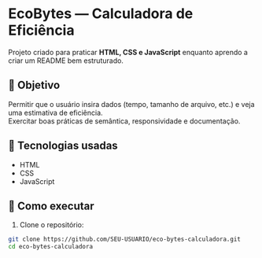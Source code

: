 # EcoBytes — Calculadora de Eficiência

Projeto criado para praticar **HTML, CSS e JavaScript** enquanto aprendo a criar um README bem estruturado.

## 🎯 Objetivo
Permitir que o usuário insira dados (tempo, tamanho de arquivo, etc.) e veja uma estimativa de eficiência.  
Exercitar boas práticas de semântica, responsividade e documentação.

## 🧰 Tecnologias usadas
- HTML
- CSS
- JavaScript

## 🚀 Como executar
1. Clone o repositório:
```bash
git clone https://github.com/SEU-USUARIO/eco-bytes-calculadora.git
cd eco-bytes-calculadora

